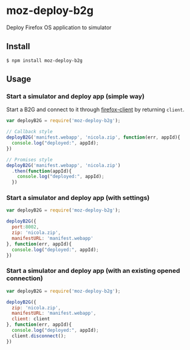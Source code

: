 # moz-deploy-b2g

Deploy Firefox OS application to simulator

## Install

```
$ npm install moz-deploy-b2g
```

## Usage


### Start a simulator and deploy app (simple way)

Start a B2G and connect to it through [firefox-client](https://github.com/harthur/firefox-client) by returning `client`.

```javascript
var deployB2G = require('moz-deploy-b2g');

// Callback style
deployB2G('manifest.webapp', 'nicola.zip', function(err, appId){
  console.log("deployed:", appId);
})

// Promises style
deployB2G('manifest.webapp', 'nicola.zip')
  .then(function(appId){
    console.log("deployed:", appId);
  })
```

### Start a simulator and deploy app (with settings)

```javascript
var deployB2G = require('moz-deploy-b2g');

deployB2G({
  port:8002,
  zip: 'nicola.zip',
  manifestURL: 'manifest.webapp'
}, function(err, appId){
  console.log("deployed:", appId);
})
```

### Start a simulator and deploy app (with an existing opened connection)

```javascript
var deployB2G = require('moz-deploy-b2g');

deployB2G({
  zip: 'nicola.zip',
  manifestURL: 'manifest.webapp',
  client: client
}, function(err, appId){
  console.log("deployed:", appId);
  client.disconnect();
})
```